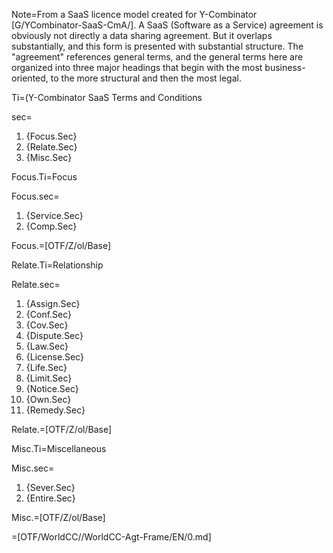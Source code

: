 Note=From a SaaS licence model created for Y-Combinator [G/YCombinator-SaaS-CmA/].  A SaaS (Software as a Service) agreement is obviously not directly a data sharing agreement.  But it overlaps substantially, and this form is presented with substantial structure.  The "agreement" references general terms, and the general terms here are organized into three major headings that begin with the most business-oriented, to the more structural and then the most legal.

Ti=(Y-Combinator SaaS 	Terms and Conditions

sec=<ol class="secs-and"><li>{Focus.Sec}<li>{Relate.Sec}<li>{Misc.Sec}</ol>

Focus.Ti=Focus

Focus.sec=<ol class="secs-and"><li>{Service.Sec}<li>{Comp.Sec}</ol>

Focus.=[OTF/Z/ol/Base]

Relate.Ti=Relationship

Relate.sec=<ol class="secs-and"><li>{Assign.Sec}<li>{Conf.Sec}<li>{Cov.Sec}<li>{Dispute.Sec}<li>{Law.Sec}<li>{License.Sec}<li>{Life.Sec}<li>{Limit.Sec}<li>{Notice.Sec}<li>{Own.Sec}<li>{Remedy.Sec}</ol>

Relate.=[OTF/Z/ol/Base]


Misc.Ti=Miscellaneous

Misc.sec=<ol class="secs-and"><li>{Sever.Sec}<li>{Entire.Sec}</ol>

Misc.=[OTF/Z/ol/Base]  

=[OTF/WorldCC//WorldCC-Agt-Frame/EN/0.md]